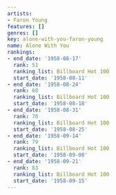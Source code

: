 ```yaml
---
artists:
- Faron Young
features: []
genres: []
key: alone-with-you-faron-young
name: Alone With You
rankings:
- end_date: '1958-08-17'
  rank: 51
  ranking_list: Billboard Hot 100
  start_date: '1958-08-11'
- end_date: '1958-08-24'
  rank: 68
  ranking_list: Billboard Hot 100
  start_date: '1958-08-18'
- end_date: '1958-08-31'
  rank: 70
  ranking_list: Billboard Hot 100
  start_date: '1958-08-25'
- end_date: '1958-09-14'
  rank: 79
  ranking_list: Billboard Hot 100
  start_date: '1958-09-08'
- end_date: '1958-09-21'
  rank: 83
  ranking_list: Billboard Hot 100
  start_date: '1958-09-15'
---
```


